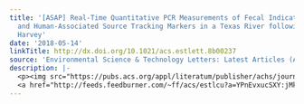 ```yaml
---
title: '[ASAP] Real-Time Quantitative PCR Measurements of Fecal Indicator Bacteria
  and Human-Associated Source Tracking Markers in a Texas River following Hurricane
  Harvey'
date: '2018-05-14'
linkTitle: http://dx.doi.org/10.1021/acs.estlett.8b00237
source: 'Environmental Science & Technology Letters: Latest Articles (ACS Publications)'
description: |-
  <p><img src="https://pubs.acs.org/appl/literatum/publisher/achs/journals/content/estlcu/0/estlcu.ahead-of-print/acs.estlett.8b00237/20180514/images/medium/ez-2018-00237k_0004.gif" alt="TOC Graphic"/></p><div><cite>Environmental Science & Technology Letters</cite></div><div>DOI: 10.1021/acs.estlett.8b00237</div><div class="feedflare">
  <a href="http://feeds.feedburner.com/~ff/acs/estlcu?a=YPnEvxucSXY:jMkaPnVP6eA:yIl2AUoC8zA"><img src="http://feeds.feedburner.com/~ff/acs/estlcu?d=yIl2AUoC8zA" borde
---
```

